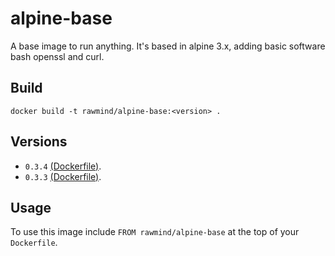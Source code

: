 alpine-base
=============

A base image to run anything. It's based in alpine 3.x, adding basic software bash openssl and curl.

## Build

```
docker build -t rawmind/alpine-base:<version> .
```

## Versions

- `0.3.4` [(Dockerfile)](https://github.com/rawmind0/alpine-base/blob/0.3.4/Dockerfile).
- `0.3.3` [(Dockerfile)](https://github.com/rawmind0/alpine-base/blob/0.3.3/Dockerfile).

## Usage

To use this image include `FROM rawmind/alpine-base` at the top of your `Dockerfile`.
